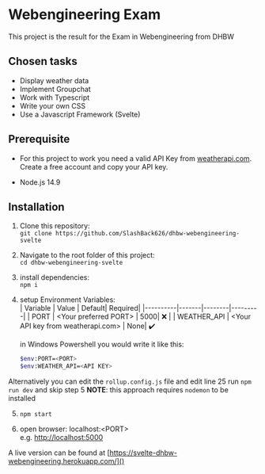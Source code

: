 # Webengineering Exam

This project is the result for the Exam in Webengineering from DHBW

## Chosen tasks

- Display weather data
- Implement Groupchat
- Work with Typescript
- Write your own CSS
- Use a Javascript Framework (Svelte)

## Prerequisite

- For this project to work you need a valid API Key from [weatherapi.com](https://www.weatherapi.com/). Create a free account and copy your API key.

- Node.js 14.9

## Installation

1.  Clone this repository:<br>
    `git clone https://github.com/SlashBack626/dhbw-webengineering-svelte`

2.  Navigate to the root folder of this project:<br>
    `cd dhbw-webengineering-svelte`

3.  install dependencies:<br>
    `npm i`

4.  setup Environment Variables:<br>
    | Variable | Value | Default| Required|
    |----------|-------|--------|---------|
    | PORT | \<Your preferred PORT> | 5000| :x: |
    | WEATHER_API | \<Your API key from weatherapi.com> | None| :heavy_check_mark:

    in Windows Powershell you would write it like this:<br>

    ```bash
    $env:PORT=<PORT>
    $env:WEATHER_API=<API KEY>
    ```

Alternatively you can edit the `rollup.config.js` file and edit line 25
run `npm run dev` and skip step 5
**NOTE**: this approach requires `nodemon` to be installed

5.  `npm start`

6.  open browser: localhost:\<PORT><br>
    e.g. [http://localhost:5000](http://localhost:5000)

A live version can be found at [https://svelte-dhbw-webengineering.herokuapp.com/]()
